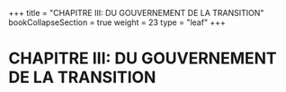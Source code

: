 +++
title = "CHAPITRE III: DU GOUVERNEMENT DE LA TRANSITION"
bookCollapseSection = true
weight = 23
type = "leaf"
+++

# CHAPITRE III: DU GOUVERNEMENT DE LA TRANSITION
